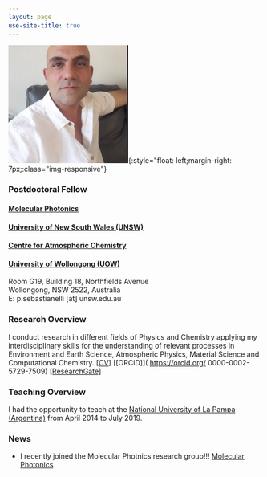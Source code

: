 ```yaml
---
layout: page
use-site-title: true
---
```


![profile-pic](/assets/img/Paolo_resized.png){:style="float: left;margin-right: 7px;:class="img-responsive"}
### Postdoctoral Fellow
#### [Molecular Photonics](https://molecularphotonics.sydney/)<br />
#### [University of New South Wales (UNSW)](https://www.unsw.edu.au/) <br />
#### [Centre for Atmospheric Chemistry](https://www.uow.edu.au/science-medicine-health/research/centre-for-atmospheric-chemistry/)<br />
#### [University of Wollongong (UOW)](https://www.uow.edu.au/) <br />

Room G19, Building 18, Northfields Avenue  
Wollongong, NSW 2522, Australia   
E: p.sebastianelli [at] unsw.edu.au 

### Research Overview

I conduct research in different fields of Physics and Chemistry applying my interdisciplinary skills for the understanding of relevant processes in Environment and Earth Science, Atmospheric Physics, Material Science and Computational Chemistry. 
[[CV]](pdfs/CV_pagina.pdf) [[ORCiD]]( https://orcid.org/
0000-0002-5729-7509) [[ResearchGate]](https://www.researchgate.net/profile/Paolo-Sebastianelli)

### Teaching Overview

I had the opportunity to teach at the [National University of La Pampa (Argentina)](https://www.unlpam.edu.ar/) from April 2014 to July 2019. 

### News

- I recently joined the Molecular Photnics research group!!! [Molecular Photonics](https://molecularphotonics.sydney/)<br />
